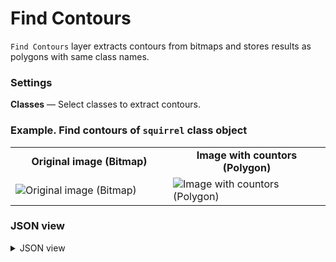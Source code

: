 # Find Contours

`Find Contours` layer extracts contours from bitmaps and stores results as polygons with same class names.

### Settings

**Classes** — Select classes to extract contours.

### Example. Find contours of `squirrel` class object

<table>
<tr>
<td style="text-align:center; width:50%"><strong>Original image (Bitmap)</strong></td>
<td style="text-align:center; width:50%"><strong>Image with countors (Polygon)</strong></td>
</tr>
<tr>
<td> <img src="https://github.com/supervisely-ecosystem/ml-nodes/assets/79905215/5ac14178-2aa3-4da1-8d3f-b780cb5ed519" alt="Original image (Bitmap)" /> </td>
<td> <img src="https://github.com/supervisely-ecosystem/ml-nodes/assets/79905215/3a99af70-52a6-4a21-a45d-1d1bef0d0762" alt="Image with countors (Polygon)" /> </td>
</tr>
</table>

### JSON view

<details>
  <summary>JSON view</summary>
  <pre>
{
  "action": "find_contours",
  "src": ["$data_12"],
  "dst": "$find_contours_18",
  "settings": {
    "classes_mapping": {
      "cat": "cat_contours",
      "squirrel": "squirrel_contours"
    }
  }
}
  </pre>
</details>
